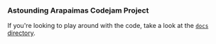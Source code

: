 ### Astounding Arapaimas Codejam Project

If you're looking to play around with the code,
take a look at the [`docs` directory](docs).
